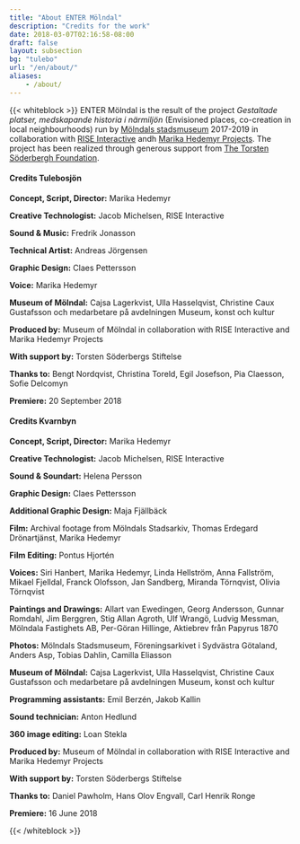 ```yaml
---
title: "About ENTER Mölndal"
description: "Credits for the work"
date: 2018-03-07T02:16:58-08:00
draft: false
layout: subsection
bg: "tulebo"
url: "/en/about/" 
aliases:
    - /about/
---
```

{{< whiteblock >}}
ENTER Mölndal is the result of the project _Gestaltade platser, medskapande historia i närmiljön_ (Envisioned places, co-creation in local neighbourhoods) run by [Mölndals stadsmuseum](http://museum.molndal.se) 2017-2019 in collaboration with [RISE Interactive](https://www.tii.se/) andh [Marika Hedemyr Projects](http://www.marikahedemyr.com/). The project has been realized through generous support from [The Torsten Söderbergh Foundation](http://www.torstensoderbergsstiftelse.se/).

#### **Credits Tulebosjön**
**Concept, Script, Director:** Marika Hedemyr  

**Creative Technologist:** Jacob Michelsen, RISE Interactive

**Sound & Music:** Fredrik Jonasson

**Technical Artist:** Andreas Jörgensen

**Graphic Design:** Claes Pettersson

**Voice:** Marika Hedemyr

**Museum of Mölndal:** Cajsa Lagerkvist, Ulla Hasselqvist, Christine Caux Gustafsson och medarbetare på avdelningen Museum, konst och kultur

**Produced by:** Museum of Mölndal in collaboration with RISE Interactive and Marika Hedemyr Projects

**With support by:** Torsten Söderbergs Stiftelse

**Thanks to:** Bengt Nordqvist, Christina Toreld, Egil Josefson, Pia Claesson, Sofie Delcomyn

**Premiere:** 20 September 2018

#### **Credits Kvarnbyn**
**Concept, Script, Director:** Marika Hedemyr

**Creative Technologist:** Jacob Michelsen, RISE Interactive

**Sound & Soundart:** Helena Persson

**Graphic Design:** Claes Pettersson

**Additional Graphic Design:** Maja Fjällbäck

**Film:** Archival footage from Mölndals Stadsarkiv, Thomas Erdegard Drönartjänst, Marika Hedemyr

**Film Editing:** Pontus Hjortén

**Voices:** Siri Hanbert, Marika Hedemyr, Linda Hellström, Anna Fallström, Mikael Fjelldal, Franck Olofsson, Jan Sandberg, Miranda Törnqvist, Olivia Törnqvist  

**Paintings and Drawings:** Allart van Ewedingen, Georg Andersson, Gunnar Romdahl, Jim Berggren, Stig Allan Agroth, Ulf Wrangö, Ludvig Messman, Mölndala Fastighets AB, Per-Göran Hillinge, Aktiebrev från Papyrus 1870

**Photos:** Mölndals Stadsmuseum, Föreningsarkivet i Sydvästra Götaland, Anders Asp, Tobias Dahlin, Camilla Eliasson 

**Museum of Mölndal:** Cajsa Lagerkvist, Ulla Hasselqvist, Christine Caux Gustafsson och medarbetare på avdelningen Museum, konst och kultur 

**Programming assistants:** Emil Berzén, Jakob Kallin

**Sound technician:** Anton Hedlund

**360 image editing:** Loan Stekla

**Produced by:** Museum of Mölndal in collaboration with RISE Interactive and Marika Hedemyr Projects

**With support by:** Torsten Söderbergs Stiftelse

**Thanks to:** Daniel Pawholm, Hans Olov Engvall, Carl Henrik Ronge

**Premiere:** 16 June 2018

{{< /whiteblock >}}
